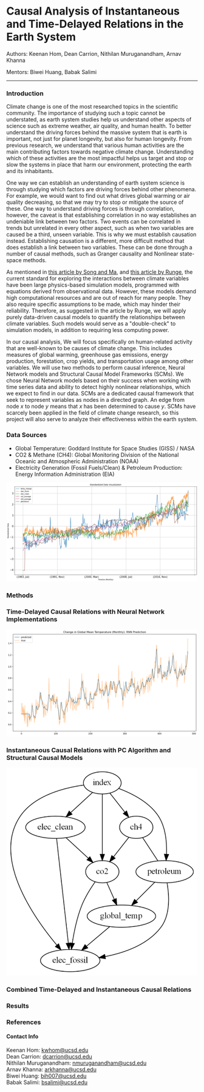 # Causal Analysis of Instantaneous and Time-Delayed Relations in the Earth System

Authors: Keenan Hom, Dean Carrion, Nithilan Muruganandham, Arnav Khanna

Mentors: Biwei Huang, Babak Salimi

---

### Introduction
Climate change is one of the most researched topics in the scientific community. The importance of studying such a topic cannot be understated, as earth system studies help us understand other aspects of science such as extreme weather, air quality, and human health. To better understand the driving forces behind the massive system that is earth is important, not just for planet longevity, but also for human longevity. From previous research, we understand that various human activities are the main contributing factors towards negative climate change. Understanding which of these activities are the most impactful helps us target and stop or slow the systems in place that harm our environment, protecting the earth and its inhabitants.

One way we can establish an understanding of earth system science is through studying which factors are driving forces behind other phenomena. For example, we would want to find out what drives global warming or air quality decreasing, so that we may try to stop or mitigate the source of these. One way to understand driving forces is through correlation, however, the caveat is that establishing correlation in no way establishes an undeniable link between two factors. Two events can be correlated in trends but unrelated in every other aspect, such as when two variables are caused be a third, unseen variable. This is why we must establish causation instead. Establishing causation is a different, more difficult method that does establish a link between two variables. These can be done through a number of causal methods, such as Granger causality and Nonlinear state-space methods.

As mentioned in [this article by Song and Ma](https://www.mdpi.com/2571-905X/6/2/40), and [this article by Runge](https://doi.org/10.1038/s43017-023-00431-y), the current standard for exploring the interactions between climate variables have been large physics-based simulation models, programmed with equations derived from observational data. However, these models demand high computational resources and are out of reach for many people. They also require specific assumptions to be made, which may hinder their reliability. Therefore, as suggested in the article by Runge, we will apply purely data-driven causal models to quantify the relationships between climate variables. Such models would serve as a "double-check" to simulation models, in addition to requiring less computing power.

In our causal analysis, We will focus specifically on human-related activity that are well-known to be causes of climate change. This includes measures of global warming, greenhouse gas emissions, energy production, forestation, crop yields, and transportation usage among other variables. We will use two methods to perform causal inference, Neural Network models and Structural Causal Model Frameworks (SCMs). We chose Neural Network models based on their success when working with time series data and ability to detect highly nonlinear relationships, which we expect to find in our data. SCMs are a dedicated causal framework that seek to represent variables as nodes in a directed graph. An edge from node *x* to node *y* means that *x* has been determined to cause *y*. SCMs have scarcely been applied in the field of climate change research, so this project will also serve to analyze their effectiveness within the earth system.

### Data Sources
* Global Temperature: Goddard Institute for Space Studies (GISS) / NASA
* CO2 & Methane (CH4): Global Monitoring Division of the National Oceanic and Atmospheric Administration (NOAA)
* Electricity Generation (Fossil Fuels/Clean) & Petroleum Production: Energy Information Administration (EIA)

<img src="assets/datavis.png" frameBorder=0></img>

### Methods
### Time-Delayed Causal Relations with Neural Network Implementations
<img src="assets/rnn_prediction.png" frameBorder=0></img>

### Instantaneous Causal Relations with PC Algorithm and Structural Causal Models
<img src="assets/cd_nod.png" frameBorder=0></img>

### Combined Time-Delayed and Instantaneous Causal Relations
### Results
### References
#### Contact Info
Keenan Hom: kwhom@ucsd.edu
<br>
Dean Carrion: dcarrion@ucsd.edu
<br>
Nithilan Muruganandham: nmuruganandham@ucsd.edu
<br>
Arnav Khanna: arkhanna@ucsd.edu
<br>
Biwei Huang: bih007@ucsd.edu
<br>
Babak Salimi: bsalimi@ucsd.edu
